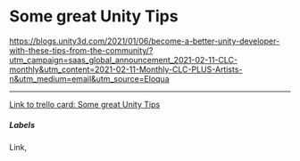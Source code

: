 # Some great Unity Tips

https://blogs.unity3d.com/2021/01/06/become-a-better-unity-developer-with-these-tips-from-the-community/?utm_campaign=saas_global_announcement_2021-02-11-CLC-monthly&utm_content=2021-02-11-Monthly-CLC-PLUS-Artists-n&utm_medium=email&utm_source=Eloqua

---

[Link to trello card: Some great Unity Tips](https://trello.com/c/zpxh8JGP)

##### Labels

Link, 